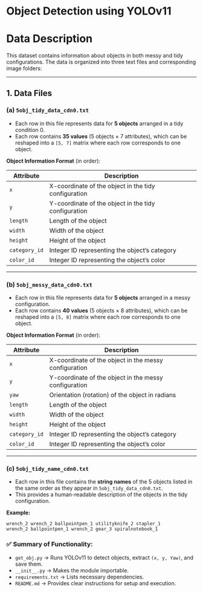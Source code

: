 # Object Detection using YOLOv11

# Data Description  

This dataset contains information about objects in both messy and tidy configurations. The data is organized into three text files and corresponding image folders:

---

## **1. Data Files**  
### **(a) `5obj_tidy_data_cdn0.txt`**  
- Each row in this file represents data for **5 objects** arranged in a tidy condition 0.  
- Each row contains **35 values** (5 objects × 7 attributes), which can be reshaped into a `[5, 7]` matrix where each row corresponds to one object.  

**Object Information Format** (in order):  

| Attribute      | Description                                  |
|---------------|----------------------------------------------|
| `x`           | X-coordinate of the object in the tidy configuration |
| `y`           | Y-coordinate of the object in the tidy configuration |
| `length`       | Length of the object                          |
| `width`        | Width of the object                           |
| `height`       | Height of the object                          |
| `category_id`  | Integer ID representing the object’s category |
| `color_id`     | Integer ID representing the object’s color    |

---

### **(b) `5obj_messy_data_cdn0.txt`**  
- Each row in this file represents data for **5 objects** arranged in a messy configuration.  
- Each row contains **40 values** (5 objects × 8 attributes), which can be reshaped into a `[5, 8]` matrix where each row corresponds to one object.  

**Object Information Format** (in order):  

| Attribute      | Description                                  |
|---------------|----------------------------------------------|
| `x`           | X-coordinate of the object in the messy configuration |
| `y`           | Y-coordinate of the object in the messy configuration |
| `yaw`          | Orientation (rotation) of the object in radians |
| `length`       | Length of the object                          |
| `width`        | Width of the object                           |
| `height`       | Height of the object                          |
| `category_id`  | Integer ID representing the object’s category |
| `color_id`     | Integer ID representing the object’s color    |

---

### **(c) `5obj_tidy_name_cdn0.txt`**  
- Each row in this file contains the **string names** of the 5 objects listed in the same order as they appear in `5obj_tidy_data_cdn0.txt`.  
- This provides a human-readable description of the objects in the tidy configuration.  

**Example:**  
```text
wrench_2 wrench_2 ballpointpen_1 utilityknife_2 stapler_1
wrench_2 ballpointpen_1 wrench_2 gear_3 spiralnotebook_1
```

### ✅ **Summary of Functionality:**
- `get_obj.py` → Runs YOLOv11 to detect objects, extract `(x, y, Yaw)`, and save them.
- `__init__.py` → Makes the module importable.
- `requirements.txt` → Lists necessary dependencies.
- `README.md` → Provides clear instructions for setup and execution.




